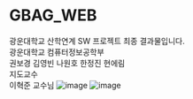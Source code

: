 # GBAG_WEB
광운대학교 산학연계 SW 프로젝트 최종 결과물입니다.  
광운대학교 컴퓨터정보공학부  
권보경  김영빈  나원호  한정진  현에림  
지도교수  
이혁준 교수님
![image](https://user-images.githubusercontent.com/61773345/172786089-737d1613-699f-41e5-8d97-c1e9174b113d.png)
![image](https://user-images.githubusercontent.com/61773345/172786102-3181fe24-1eb9-4133-a7bd-ee221d3ccdea.png)
